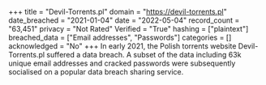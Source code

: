 +++
title = "Devil-Torrents.pl"
domain = "https://devil-torrents.pl"
date_breached = "2021-01-04"
date = "2022-05-04"
record_count = "63,451"
privacy = "Not Rated"
Verified = "True"
hashing = ["plaintext"]
breached_data = ["Email addresses", "Passwords"]
categories = []
acknowledged = "No"
+++
In early 2021, the Polish torrents website Devil-Torrents.pl suffered a data breach. A subset of the data including 63k unique email addresses and cracked passwords were subsequently socialised on a popular data breach sharing service.